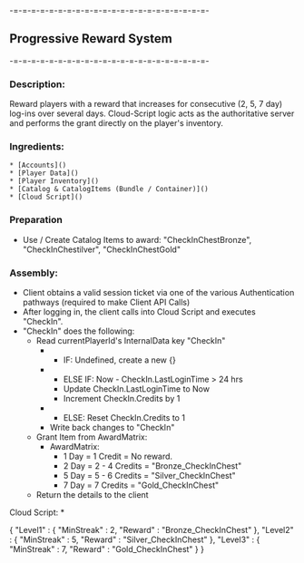 -=-=-=-=-=-=-=-=-=-=-=-=-=-=-=-=-=-=-=-=-=-=-
## Progressive Reward System
-=-=-=-=-=-=-=-=-=-=-=-=-=-=-=-=-=-=-=-=-=-=-
### Description:
Reward players with a reward that increases for consecutive (2, 5, 7 day) log-ins over several days. Cloud-Script logic acts as the authoritative server and performs the grant directly on the player's inventory.   

### Ingredients:
	* [Accounts]()
	* [Player Data]()
	* [Player Inventory]()
	* [Catalog & CatalogItems (Bundle / Container)]()
	* [Cloud Script]()

### Preparation
  * Use / Create Catalog Items to award: "CheckInChestBronze", "CheckInChestilver", "CheckInChestGold"

### Assembly:
  * Client obtains a valid session ticket via one of the various Authentication pathways (required to make Client API Calls)
  * After logging in, the client calls into Cloud Script and executes "CheckIn". 
  * "CheckIn" does the following:
    * Read currentPlayerId's InternalData key "CheckIn"
    	* - IF: Undefined, create a new {}
    	* - ELSE IF: Now - CheckIn.LastLoginTime > 24 hrs
    	  * Update CheckIn.LastLoginTime to Now
    	  * Increment CheckIn.Credits by 1
    	* - ELSE:   Reset CheckIn.Credits to 1
    	* Write back changes to "CheckIn"
	* Grant Item from AwardMatrix:
		* AwardMatrix: 
		  * 1 Day = 1 Credit = No reward.
		  * 2 Day = 2 - 4 Credits = "Bronze_CheckInChest"  
		  * 5 Day = 5 - 6 Credits = "Silver_CheckInChest"
 		  * 7 Day = 7 Credits = "Gold_CheckInChest"
  	* Return the details to the client 

Cloud Script:
  * 




{
  "Level1" : { "MinStreak" : 2, "Reward" : "Bronze_CheckInChest" },
  "Level2" : { "MinStreak" : 5, "Reward" : "Silver_CheckInChest" },
  "Level3" : { "MinStreak" : 7, "Reward" : "Gold_CheckInChest" }
}